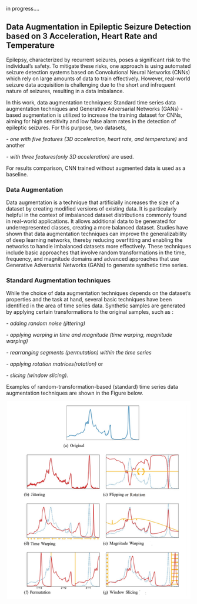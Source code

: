 
in progress....

## Data Augmentation in Epileptic Seizure Detection based on 3 Acceleration, Heart Rate and Temperature

Epilepsy, characterized by recurrent seizures, poses a significant risk to the individual’s safety. To mitigate
these risks, one approach is using automated seizure detection systems based on Convolutional Neural Networks
(CNNs) which rely on large amounts of data to train effectively. However, real-world seizure data
acquisition is challenging due to the short and infrequent nature of seizures, resulting in a data imbalance.

In this work, data augmentation techniques: Standard time series data augmentation techniques and Generative Adversarial Networks
(GANs) - based augmentation is utilized to increase the training dataset for CNNs, aiming for high sensitivity and low false alarm rates in the detection of epileptic seizures. For this purpose, two datasets,

*- one with five features (3D acceleration, heart rate, and temperature)* and another

*- with three features(only 3D acceleration)* are used.

  
 For results comparison, CNN trained without augmented data is used
 as a baseline.

### Data Augmentation
Data augmentation is a technique that artificially increases the size of a dataset by creating
modified versions of existing data. It is particularly helpful in the context of imbalanced
dataset distributions commonly found in real-world applications. It allows additional
data to be generated for underrepresented classes, creating a more balanced dataset.
Studies have shown that data augmentation techniques can improve the generalizability
of deep learning networks, thereby reducing overfitting and enabling the networks to handle
imbalanced datasets more effectively.
These techniques include basic approaches that involve random transformations in
the time, frequency, and magnitude domains and advanced approaches that use Generative
Adversarial Networks (GANs) to generate synthetic time series.

### Standard Augmentation techniques

While the choice of data augmentation techniques depends on the
dataset’s properties and the task at hand, several basic techniques have been identified in
the area of time series data. Synthetic samples are generated by applying certain transformations
to the original samples, such as :

*- adding random noise (jittering)*

*- applying warping in time and magnitude (time warping, magnitude warping)*

*- rearranging segments (permutation) within the time series*

*- applying rotation matrices(rotation)* or

*- slicing (window slicing).*

Examples of random-transformation-based (standard) time series
data augmentation techniques are shown in the Figure below. 

<div align="center">
<img src="plots/aug.PNG" alt="overview" width="500"/>
</div>







